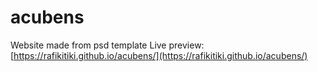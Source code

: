 # acubens
Website made from psd template
Live preview: [https://rafikitiki.github.io/acubens/](https://rafikitiki.github.io/acubens/)

